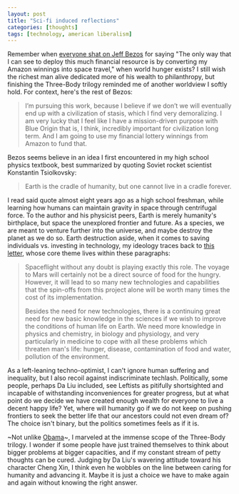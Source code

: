 ```yaml
---
layout: post
title: "Sci-fi induced reflections"
categories: [thoughts]
tags: [technology, american liberalism]
---
```


Remember when [everyone shat on Jeff Bezos](https://www.marketwatch.com/story/jeff-bezos-thinks-his-fortune-is-best-spent-in-space-2018-05-01) for saying "The only way that I can see to deploy this much financial resource is by converting my Amazon winnings into space travel," when world hunger exists? <!--more--> I still wish the richest man alive dedicated more of his wealth to philanthropy, but finishing the Three-Body trilogy reminded me of another worldview I softly hold. For context, here's the rest of Bezos:
> I’m pursuing this work, because I believe if we don’t we will eventually end up with a civilization of stasis, which I find very demoralizing. I am very lucky that I feel like I have a mission-driven purpose with Blue Origin that is, I think, incredibly important for civilization long term. And I am going to use my financial lottery winnings from Amazon to fund that.

Bezos seems believe in an idea I first encountered in my high school physics textbook, best summarized by quoting Soviet rocket scientist Konstantin Tsiolkovsky:
> Earth is the cradle of humanity, but one cannot live in a cradle forever.

I read said quote almost eight years ago as a high school freshman, while learning how humans can maintain gravity in space through centrifugal force. To the author and his physicist peers, Earth is merely humanity's birthplace, but space the unexplored frontier and future. As a species, we are meant to venture further into the universe, and maybe destroy the planet as we do so. Earth destruction aside, when it comes to saving individuals vs. investing in technology, my ideology traces back to [this letter](http://www.lettersofnote.com/2012/08/why-explore-space.html), whose core theme lives within these paragraphs:
> Spaceflight without any doubt is playing exactly this role. The voyage to Mars will certainly not be a direct source of food for the hungry. However, it will lead to so many new technologies and capabilities that the spin-offs from this project alone will be worth many times the cost of its implementation.
> 
> Besides the need for new technologies, there is a continuing great need for new basic knowledge in the sciences if we wish to improve the conditions of human life on Earth. We need more knowledge in physics and chemistry, in biology and physiology, and very particularly in medicine to cope with all these problems which threaten man's life: hunger, disease, contamination of food and water, pollution of the environment.

As a left-leaning techno-optimist, I can't ignore human suffering and inequality, but I also recoil against indiscriminate techlash. Politically, some people, perhaps Da Liu included, see Leftists as pitifully shortsighted and incapable of withstanding inconveniences for greater progress, but at what point do we decide we have created enough wealth for everyone to live a decent happy life? Yet, where will humanity go if we do not keep on pushing frontiers to seek the better life that our ancestors could not even dream of? The choice isn't binary, but the politics sometimes feels as if it is.

~Not unlike [Obama](https://www.nytimes.com/2017/01/16/books/obamas-secret-to-surviving-the-white-house-years-books.html?module=inline)~, I marveled at the immense scope of the Three-Body trilogy. I wonder if some people have just trained themselves to think about bigger problems at bigger capacities, and if my constant stream of petty thoughts can be cured. Judging by Da Liu's wavering attitude toward his character Cheng Xin, I think even he wobbles on the line between caring for humanity and advancing it. Maybe it is just a choice we have to make again and again without knowing the right answer.
